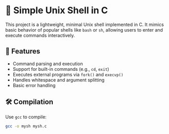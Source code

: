 # 🐚 Simple Unix Shell in C

This project is a lightweight, minimal Unix shell implemented in C. It mimics basic behavior of popular shells like `bash` or `sh`, allowing users to enter and execute commands interactively.

## 🚀 Features

- Command parsing and execution
- Support for built-in commands (e.g., `cd`, `exit`)
- Executes external programs via `fork()` and `execvp()`
- Handles whitespace and argument splitting
- Basic error handling

## 🛠️ Compilation

Use `gcc` to compile:

```bash
gcc -o mysh mysh.c

